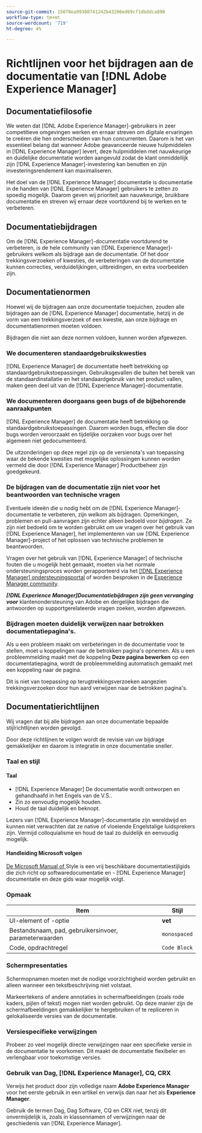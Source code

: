 ```yaml
---
source-git-commit: 15070ea99308741242b43206ed69cf1dbddca890
workflow-type: tm+mt
source-wordcount: '719'
ht-degree: 4%

---
```

# Richtlijnen voor het bijdragen aan de documentatie van [!DNL Adobe Experience Manager]

## Documentatiefilosofie

We weten dat [!DNL Adobe Experience Manager]-gebruikers in zeer competitieve omgevingen werken en ernaar streven om digitale ervaringen te creëren die hen onderscheiden van hun concurrenten. Daarom is het van essentieel belang dat wanneer Adobe geavanceerde nieuwe hulpmiddelen in [!DNL Experience Manager] levert, deze hulpmiddelen met nauwkeurige en duidelijke documentatie worden aangevuld zodat de klant onmiddellijk zijn [!DNL Experience Manager]-investering kan benutten en zijn investeringsrendement kan maximaliseren.

Het doel van de [!DNL Experience Manager] documentatie is documentatie in de handen van [!DNL Experience Manager] gebruikers te zetten zo spoedig mogelijk. Daarom geven wij prioriteit aan nauwkeurige, bruikbare documentatie en streven wij ernaar deze voortdurend bij te werken en te verbeteren.

## Documentatiebijdragen

Om de [!DNL Experience Manager]-documentatie voortdurend te verbeteren, is de hele community van [!DNL Experience Manager]-gebruikers welkom als bijdrage aan de documentatie. Of het door trekkingsverzoeken of kwesties, de verbeteringen van de documentatie kunnen correcties, verduidelijkingen, uitbreidingen, en extra voorbeelden zijn.

## Documentatienormen

Hoewel wij de bijdragen aan onze documentatie toejuichen, zouden alle bijdragen aan de [!DNL Experience Manager] documentatie, hetzij in de vorm van een trekkingsverzoek of een kwestie, aan onze bijdrage en documentatienormen moeten voldoen.

Bijdragen die niet aan deze normen voldoen, kunnen worden afgewezen.

### We documenteren standaardgebruikskwesties

[!DNL Experience Manager] de documentatie heeft betrekking op standaardgebruikstoepassingen. Gebruiksgevallen die buiten het bereik van de standaardinstallatie en het standaardgebruik van het product vallen, maken geen deel uit van de [!DNL Experience Manager]-documentatie.

### We documenteren doorgaans geen bugs of de bijbehorende aanraakpunten

[!DNL Experience Manager] de documentatie heeft betrekking op standaardgebruikstoepassingen. Daarom worden bugs, effecten die door bugs worden veroorzaakt en tijdelijke oorzaken voor bugs over het algemeen niet gedocumenteerd.

De uitzonderingen op deze regel zijn op de versienota&#39;s van toepassing waar de bekende kwesties met mogelijke oplossingen kunnen worden vermeld die door [!DNL Experience Manager] Productbeheer zijn goedgekeurd.

### De bijdragen van de documentatie zijn niet voor het beantwoorden van technische vragen

Eventuele ideeën die u nodig hebt om de [!DNL Experience Manager]-documentatie te verbeteren, zijn welkom als bijdragen. Opmerkingen, problemen en pull-aanvragen zijn echter alleen bedoeld voor *bijdragen*. Ze zijn niet bedoeld om te worden gebruikt om uw vragen over het gebruik van [!DNL Experience Manager], het implementeren van uw [!DNL Experience Manager]-project of het oplossen van technische problemen te beantwoorden.

Vragen over het gebruik van [!DNL Experience Manager] of technische fouten die u mogelijk hebt gemaakt, moeten via het normale ondersteuningsproces worden gerapporteerd via het [[!DNL Experience Manager] ondersteuningsportal](https://experienceleague.adobe.com/nl?support-solution=Experience+Manager#support) of worden besproken in de [Experience Manager community](https://experienceleaguecommunities.adobe.com/t5/adobe-experience-manager/ct-p/adobe-experience-manager-community).

***[!DNL Experience Manager]Documentatiebijdragen zijn geen vervanging voor*** klantenondersteuning van Adobe en dergelijke bijdragen die antwoorden op supportgerelateerde vragen zoeken, worden afgewezen.

### Bijdragen moeten duidelijk verwijzen naar betrokken documentatiepagina&#39;s.

Als u een probleem maakt om verbeteringen in de documentatie voor te stellen, moet u koppelingen naar de betrokken pagina&#39;s opnemen. Als u een probleemmelding maakt met de koppeling **Deze pagina bewerken** op een documentatiepagina, wordt de probleemmelding automatisch gemaakt met een koppeling naar de pagina.

Dit is niet van toepassing op terugtrekkingsverzoeken aangezien trekkingsverzoeken door hun aard verwijzen naar de betrokken pagina&#39;s.

## Documentatierichtlijnen

Wij vragen dat bij alle bijdragen aan onze documentatie bepaalde stijlrichtlijnen worden gevolgd.

Door deze richtlijnen te volgen wordt de revisie van uw bijdrage gemakkelijker en daarom is integratie in onze documentatie sneller.

### Taal en stijl

#### Taal

* [!DNL Experience Manager] De documentatie wordt ontworpen en gehandhaafd in het Engels van de V.S..
* Zin zo eenvoudig mogelijk houden.
* Houd de taal duidelijk en beknopt.

Lezers van [!DNL Experience Manager]-documentatie zijn wereldwijd en kunnen niet verwachten dat ze native of vloeiende Engelstalige luidsprekers zijn. Vermijd colloquialisme en houd de taal zo duidelijk en eenvoudig mogelijk.

#### Handleiding Microsoft volgen

[De Microsoft Manual of ](https://docs.microsoft.com/en-us/style-guide/welcome/) Style is een vrij beschikbare documentatiestijlgids die zich richt op softwaredocumentatie en - [!DNL Experience Manager] documentatie en deze gids waar mogelijk volgt.

### Opmaak

| Item | Stijl |
|---|---|
| UI-element of -optie | **vet** |
| Bestandsnaam, pad, gebruikersinvoer, parameterwaarden | `monospaced` |
| Code, opdrachtregel | ```Code Block``` |

### Schermpresentaties

Schermopnamen moeten met de nodige voorzichtigheid worden gebruikt en alleen wanneer een tekstbeschrijving niet volstaat.

Markeertekens of andere annotaties in schermafbeeldingen (zoals rode kaders, pijlen of tekst) mogen niet worden gebruikt. Op deze manier zijn de schermafbeeldingen gemakkelijker te hergebruiken of te repliceren in gelokaliseerde versies van de documentatie.

### Versiespecifieke verwijzingen

Probeer zo veel mogelijk directe verwijzingen naar een specifieke versie in de documentatie te voorkomen. Dit maakt de documentatie flexibeler en verlengbaar voor toekomstige versies.

### Gebruik van Dag, [!DNL Experience Manager], CQ, CRX

Verwijs het product door zijn volledige naam **Adobe Experience Manager** voor het eerste gebruik in een artikel en verwijs dan naar het als **Experience Manager**.

Gebruik de termen Dag, Dag Software, CQ en CRX niet, tenzij dit onvermijdelijk is, zoals in klassennamen of verwijzingen naar de geschiedenis van [!DNL Experience Manager].
